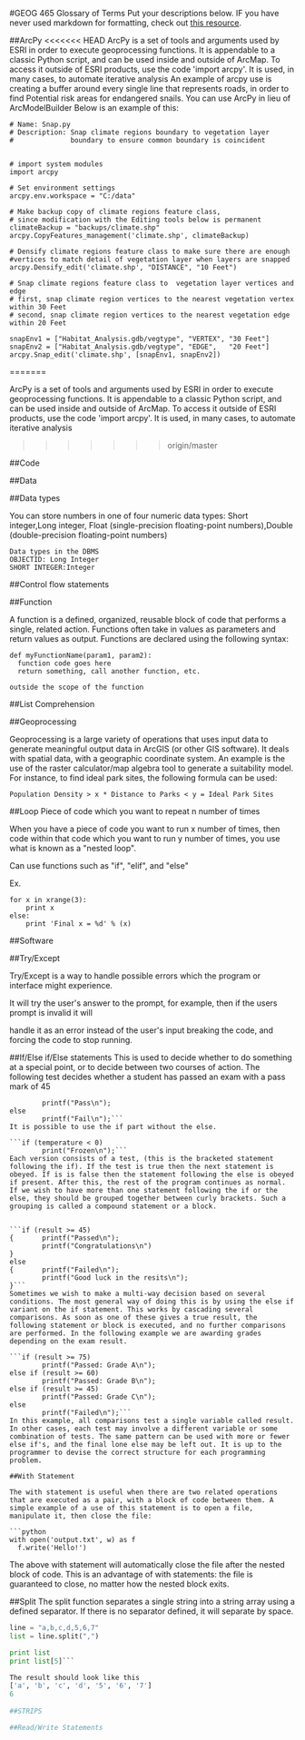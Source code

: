 #GEOG 465 Glossary of Terms
Put your descriptions below. IF you have never used markdown for formatting, check out [this resource](https://github.com/adam-p/markdown-here/wiki/Markdown-Cheatsheet).

##ArcPy
<<<<<<< HEAD
ArcPy is a set of tools and arguments used by ESRI in order to execute geoprocessing functions.
It is appendable to a classic Python script, and can be used inside and outside of ArcMap.
To access it outside of ESRI products, use the code 'import arcpy'.
It is used, in many cases, to automate iterative analysis
An example of arcpy use is creating a buffer around every single line that represents roads, in order to find
Potential risk areas for endangered snails.
You can use ArcPy in lieu of ArcModelBuilder
Below is an example of this:
```
# Name: Snap.py
# Description: Snap climate regions boundary to vegetation layer
#              boundary to ensure common boundary is coincident


# import system modules 
import arcpy

# Set environment settings
arcpy.env.workspace = "C:/data"

# Make backup copy of climate regions feature class, 
# since modification with the Editing tools below is permanent
climateBackup = "backups/climate.shp"
arcpy.CopyFeatures_management('climate.shp', climateBackup)

# Densify climate regions feature class to make sure there are enough
#vertices to match detail of vegetation layer when layers are snapped
arcpy.Densify_edit('climate.shp', "DISTANCE", "10 Feet") 

# Snap climate regions feature class to  vegetation layer vertices and edge
# first, snap climate region vertices to the nearest vegetation vertex within 30 Feet
# second, snap climate region vertices to the nearest vegetation edge within 20 Feet

snapEnv1 = ["Habitat_Analysis.gdb/vegtype", "VERTEX", "30 Feet"]    
snapEnv2 = ["Habitat_Analysis.gdb/vegtype", "EDGE",   "20 Feet"]       
arcpy.Snap_edit('climate.shp', [snapEnv1, snapEnv2])
```
=======

ArcPy is a set of tools and arguments used by ESRI in order to execute geoprocessing functions. It is appendable to a classic Python script, and can be used inside and outside of ArcMap. To access it outside of ESRI products, use the code 'import arcpy'. It is used, in many cases, to automate iterative analysis
>>>>>>> origin/master

##Code

##Data

##Data types

You can store numbers in one of four numeric data types: Short integer,Long integer, Float (single-precision floating-point numbers),Double (double-precision floating-point numbers)
```
Data types in the DBMS
OBJECTID: Long Integer
SHORT INTEGER:Integer
```

##Control flow statements

##Function

A function is a defined, organized, reusable block of code that performs a single, related action. Functions often take in values as parameters and return values as output. Functions are declared using the following syntax:

```
def myFunctionName(param1, param2):
  function code goes here
  return something, call another function, etc. 
  
outside the scope of the function
```

##List Comprehension

##Geoprocessing

Geoprocessing is a large variety of operations that uses input data to generate meaningful output data in ArcGIS (or other GIS software).
It deals with spatial data, with a geographic coordinate system.
An example is the use of the raster calculator/map algebra tool to generate a suitability model. For instance, to find ideal park sites, the following formula can be used:

```
Population Density > x * Distance to Parks < y = Ideal Park Sites
```

##Loop
Piece of code which you want to repeat n number of times 

When you have a piece of code you want to run x number of times, then code within that code which you want to run y number of times, you use what is known as a "nested loop". 

Can use functions such as "if", "elif", and "else"

Ex.
```
for x in xrange(3):
    print x
else:
    print 'Final x = %d' % (x)
```
##Software

##Try/Except

Try/Except is a way to handle possible errors which the program or interface might experience. 

It will try the user's answer to the prompt, for example, then if the users prompt is invalid it will

handle it as an error instead of the user's input breaking the code, and forcing the code to stop running. 

##If/Else if/Else statements
This is used to decide whether to do something at a special point, or to decide between two courses of action.
The following test decides whether a student has passed an exam with a pass mark of 45

```if (result >= 45)
        printf("Pass\n");
else
        printf("Fail\n");```
It is possible to use the if part without the else.

```if (temperature < 0)
        print("Frozen\n");```
Each version consists of a test, (this is the bracketed statement following the if). If the test is true then the next statement is obeyed. If is is false then the statement following the else is obeyed if present. After this, the rest of the program continues as normal.
If we wish to have more than one statement following the if or the else, they should be grouped together between curly brackets. Such a grouping is called a compound statement or a block.


```if (result >= 45)
{       printf("Passed\n");
        printf("Congratulations\n")
}
else
{       printf("Failed\n");
        printf("Good luck in the resits\n");
}```
Sometimes we wish to make a multi-way decision based on several conditions. The most general way of doing this is by using the else if variant on the if statement. This works by cascading several comparisons. As soon as one of these gives a true result, the following statement or block is executed, and no further comparisons are performed. In the following example we are awarding grades depending on the exam result.

```if (result >= 75)
        printf("Passed: Grade A\n");
else if (result >= 60)
        printf("Passed: Grade B\n");
else if (result >= 45)
        printf("Passed: Grade C\n");
else
        printf("Failed\n");```
In this example, all comparisons test a single variable called result. In other cases, each test may involve a different variable or some combination of tests. The same pattern can be used with more or fewer else if's, and the final lone else may be left out. It is up to the programmer to devise the correct structure for each programming problem.

##With Statement

The with statement is useful when there are two related operations that are executed as a pair, with a block of code between them. A simple example of a use of this statement is to open a file, manipulate it, then close the file:

```python
with open('output.txt', w) as f
  f.write('Hello!')
```

The above with statement will automatically close the file after the nested block of code. This is an advantage of with statements: the file is guaranteed to close, no matter how the nested block exits.

##Split
The split function separates a single string into a string array using a defined separator.
If there is no separator defined, it will separate by space.

```python
line = "a,b,c,d,5,6,7"
list = line.split(",")

print list
print list[5]```

The result should look like this
['a', 'b', 'c', 'd', '5', '6', '7']
6
 
##STRIPS

##Read/Write Statements
